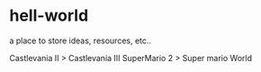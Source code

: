 # hell-world
a place to store ideas, resources, etc..


Castlevania II > Castlevania III
SuperMario 2 > Super mario World

